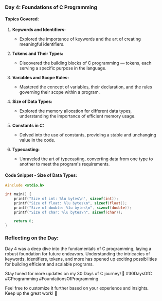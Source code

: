 ### Day 4: Foundations of C Programming

#### Topics Covered:
1. **Keywords and Identifiers:**
   - Explored the importance of keywords and the art of creating meaningful identifiers.

2. **Tokens and Their Types:**
   - Discovered the building blocks of C programming — tokens, each serving a specific purpose in the language.

3. **Variables and Scope Rules:**
   - Mastered the concept of variables, their declaration, and the rules governing their scope within a program.

4. **Size of Data Types:**
   - Explored the memory allocation for different data types, understanding the importance of efficient memory usage.

5. **Constants in C:**
   - Delved into the use of constants, providing a stable and unchanging value in the code.

6. **Typecasting:**
   - Unraveled the art of typecasting, converting data from one type to another to meet the program's requirements.

#### Code Snippet - Size of Data Types:
```c
#include <stdio.h>

int main() {
    printf("Size of int: %lu bytes\n", sizeof(int));
    printf("Size of float: %lu bytes\n", sizeof(float));
    printf("Size of double: %lu bytes\n", sizeof(double));
    printf("Size of char: %lu bytes\n", sizeof(char));

    return 0;
}
```

### Reflecting on the Day:
Day 4 was a deep dive into the fundamentals of C programming, laying a robust foundation for future endeavors. Understanding the intricacies of keywords, identifiers, tokens, and more has opened up exciting possibilities for building efficient and scalable programs.

Stay tuned for more updates on my 30 Days of C journey! 🚀 #30DaysOfC #CProgramming #FoundationsOfProgramming

Feel free to customize it further based on your experience and insights. Keep up the great work! 🌟

